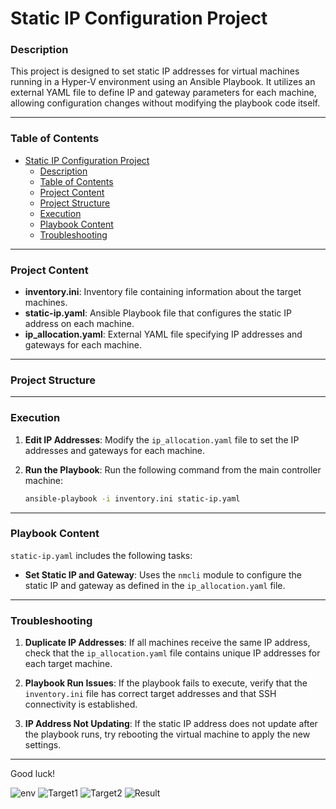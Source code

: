# Static IP Configuration Project

### Description
This project is designed to set static IP addresses for virtual machines running in a Hyper-V environment using an Ansible Playbook. It utilizes an external YAML file to define IP and gateway parameters for each machine, allowing configuration changes without modifying the playbook code itself.

---

### Table of Contents
- [Static IP Configuration Project](#static-ip-configuration-project)
    - [Description](#description)
    - [Table of Contents](#table-of-contents)
    - [Project Content](#project-content)
    - [Project Structure](#project-structure)
    - [Execution](#execution)
    - [Playbook Content](#playbook-content)
    - [Troubleshooting](#troubleshooting)

---

### Project Content

- **inventory.ini**: Inventory file containing information about the target machines.
- **static-ip.yaml**: Ansible Playbook file that configures the static IP address on each machine.
- **ip_allocation.yaml**: External YAML file specifying IP addresses and gateways for each machine.

---

### Project Structure


---

### Execution

1. **Edit IP Addresses**: Modify the `ip_allocation.yaml` file to set the IP addresses and gateways for each machine.
2. **Run the Playbook**: Run the following command from the main controller machine:

    ```bash
    ansible-playbook -i inventory.ini static-ip.yaml
    ```

---

### Playbook Content

`static-ip.yaml` includes the following tasks:

- **Set Static IP and Gateway**: Uses the `nmcli` module to configure the static IP and gateway as defined in the `ip_allocation.yaml` file.

---

### Troubleshooting

1. **Duplicate IP Addresses**: If all machines receive the same IP address, check that the `ip_allocation.yaml` file contains unique IP addresses for each target machine.

2. **Playbook Run Issues**: If the playbook fails to execute, verify that the `inventory.ini` file has correct target addresses and that SSH connectivity is established.

3. **IP Address Not Updating**: If the static IP address does not update after the playbook runs, try rebooting the virtual machine to apply the new settings.

---

Good luck!


![env]([URL_TO_IMAGE](https://github.com/michaelyahu/Ansible/blob/main/exercise2/env.png?raw=true))
![Target1]([URL_TO_IMAGE](https://github.com/michaelyahu/Ansible/blob/main/exercise2/target1-dhcp.png?raw=true))
![Target2]([URL_TO_IMAGE](https://github.com/michaelyahu/Ansible/blob/main/exercise2/target2-dhcp.png?raw=true))
![Result]([URL_TO_IMAGE](https://github.com/michaelyahu/Ansible/blob/main/exercise2/change_IP.png?raw=true))



